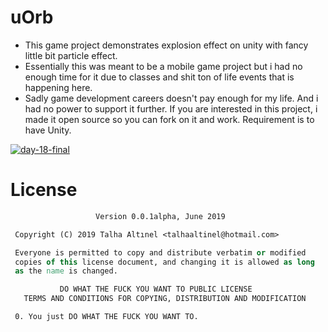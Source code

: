 # uOrb
* This game project demonstrates explosion effect on unity with fancy little bit particle effect.
* Essentially this was meant to be a mobile game project but i had no enough time for it due to classes and shit ton of life events that is happening here. 
* Sadly game development careers doesn't pay enough for my life. And i had no power to support it further. If you are interested in this project, i made it open source so you can fork on it and work. Requirement is to have Unity.

<a href="https://ibb.co/LZbfWfs"><img src="https://i.ibb.co/5RtVyVJ/day-18-final.png" alt="day-18-final" border="0"></a>

# License
``` DO WHAT THE FUCK YOU WANT TO PUBLIC LICENSE 
                   Version 0.0.1alpha, June 2019 

 Copyright (C) 2019 Talha Altınel <talhaaltinel@hotmail.com> 

 Everyone is permitted to copy and distribute verbatim or modified 
 copies of this license document, and changing it is allowed as long 
 as the name is changed. 

           DO WHAT THE FUCK YOU WANT TO PUBLIC LICENSE 
   TERMS AND CONDITIONS FOR COPYING, DISTRIBUTION AND MODIFICATION 

 0. You just DO WHAT THE FUCK YOU WANT TO.
```
